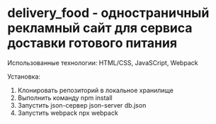 # delivery_food - одностраничный рекламный сайт для сервиса доставки готового питания
Использованные технологии:
HTML/CSS, JavaSCript, Webpack

Установка:

1. Клонировать репозиторий в локальное хранилище
2. Выполнить команду 
npm install
4. Запустить json-сервер 
json-server db.json
6. Запустить webpack 
npx webpack
